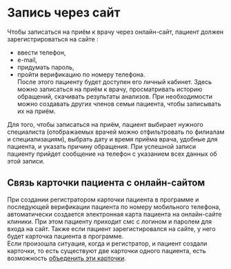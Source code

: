 # Запись через сайт

Чтобы записаться на приём к врачу через онлайн-сайт, пациент должен зарегистрироваться на сайте :    
 - ввести телефон,
 - e-mail,
 - придумать пароль,
 - пройти верификацию по номеру телефона.     
 После этого пациенту будет доступен его личный кабинет. Здесь можно записаться на приём к врачу, просматривать историю обращений, скачивать результаты анализов. При необходимости можно создавать других членов семьи пациента, чтобы записывать их на приём.     

 Для того, чтобы записаться на приём, пациент выбирает нужного специалиста (отображаемых врачей можно отфильтровать по филиалам и специализациям), выбрать дату и время приёма врача, удобные для пациента, и указать причину обращения. При успешной записи пациенту прийдет сообщение на телефон с указанием всех данных об этой записи.   

## Связь карточки пациента с онлайн-сайтом

При создании регистратором карточки пациента в программе и последующей верификации пациента по номеру мобильного телефона, автоматически создается электронная карта пациента на онлайн-сайте клиники. При этом пациенту приходит смс с логином и паролем для входа на сайт. Также если пациент зарегистировался на сайте, у него будет карточка пациента в программе.    
Если произошла ситуация, когда и регистратор, и пациент создали карточки, то есть существуют две карточки одного пациента, есть возможность <a href="./PatientIntegration">объеденить эти карточки</a>.